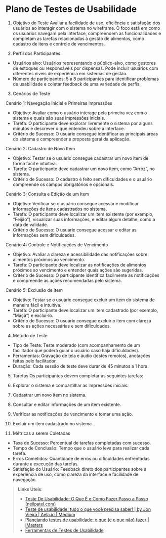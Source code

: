 # Plano de Testes de Usabilidade

1. Objetivo do Teste
Avaliar a facilidade de uso, eficiência e satisfação dos usuários ao interagir com o sistema no wireframe. O foco está em como os usuários navegam pela interface, compreendem as funcionalidades e completam as tarefas relacionadas à gestão de alimentos, como cadastro de itens e controle de vencimentos.

2. Perfil dos Participantes
- Usuários alvo: Usuários representando o público-alvo, como gestores de estoques ou responsáveis por dispensas. Pode incluir usuários com diferentes níveis de experiência em sistemas de gestão.
- Número de participantes: 5 a 8 participantes para identificar problemas de usabilidade e coletar feedback de uma variedade de perfis.

3. Cenários de Teste

Cenário 1: Navegação Inicial e Primeiras Impressões
- Objetivo: Avaliar como o usuário interage pela primeira vez com o sistema e quais são suas impressões iniciais.
- Tarefa: O participante deve explorar livremente o sistema por alguns minutos e descrever o que entendeu sobre a interface.
- Critério de Sucesso: O usuário consegue identificar as principais áreas do sistema e compreender a proposta geral da aplicação.

Cenário 2: Cadastro de Novo Item
- Objetivo: Testar se o usuário consegue cadastrar um novo item de forma fácil e intuitiva.
- Tarefa: O participante deve cadastrar um novo item, como “Arroz”, no sistema.
- Critério de Sucesso: O cadastro é feito sem dificuldades e o usuário compreende os campos obrigatórios e opcionais.

Cenário 3: Consulta e Edição de um Item
- Objetivo: Verificar se o usuário consegue acessar e modificar informações de itens cadastrados no sistema.
- Tarefa: O participante deve localizar um item existente (por exemplo, “Feijão”), visualizar suas informações, e editar algum detalhe, como a data de validade.
- Critério de Sucesso: O usuário consegue acessar e editar as informações sem dificuldades.

Cenário 4: Controle e Notificações de Vencimento
- Objetivo: Avaliar a clareza e acessibilidade das notificações sobre alimentos próximos ao vencimento.
- Tarefa: O participante deve localizar as notificações de alimentos próximos ao vencimento e entender quais ações são sugeridas.
- Critério de Sucesso: O participante identifica facilmente as notificações e compreende as ações recomendadas pelo sistema.

Cenário 5: Exclusão de Item
- Objetivo: Testar se o usuário consegue excluir um item do sistema de maneira fácil e intuitiva.
- Tarefa: O participante deve localizar um item cadastrado (por exemplo, “Maçã”) e excluí-lo.
- Critério de Sucesso: O usuário consegue excluir o item com clareza sobre as ações necessárias e sem dificuldades.

4. Método de Teste
- Tipo de Teste: Teste moderado (com acompanhamento de um facilitador que poderá guiar o usuário caso haja dificuldades).
- Ferramentas: Gravação de tela e áudio (testes remotos), anotações feitas pelo facilitador.
- Duração: Cada sessão de teste deve durar de 45 minutos a 1 hora.

 5. Tarefas
Os participantes devem completar as seguintes tarefas:
1. Explorar o sistema e compartilhar as impressões iniciais.
2. Cadastrar um novo item no sistema.
3. Consultar e editar informações de um item existente.
4. Verificar as notificações de vencimento e tomar uma ação.
5. Excluir um item cadastrado no sistema.

6. Métricas a serem Coletadas
- Taxa de Sucesso: Percentual de tarefas completadas com sucesso.
- Tempo de Conclusão: Tempo que o usuário leva para realizar cada tarefa.
- Erros Cometidos: Quantidade de erros ou dificuldades enfrentadas durante a execução das tarefas.
- Satisfação do Usuário: Feedback direto dos participantes sobre a experiência de uso, como clareza da interface e facilidade de navegação.


> **Links Úteis**:
> - [Teste De Usabilidade: O Que É e Como Fazer Passo a Passo (neilpatel.com)](https://neilpatel.com/br/blog/teste-de-usabilidade/)
> - [Teste de usabilidade: tudo o que você precisa saber! | by Jon Vieira | Aela.io | Medium](https://medium.com/aela/teste-de-usabilidade-o-que-voc%C3%AA-precisa-saber-39a36343d9a6/)
> - [Planejando testes de usabilidade: o que (e o que não) fazer | iMasters](https://imasters.com.br/design-ux/planejando-testes-de-usabilidade-o-que-e-o-que-nao-fazer/)
> - [Ferramentas de Testes de Usabilidade](https://www.usability.gov/how-to-and-tools/resources/templates.html)
